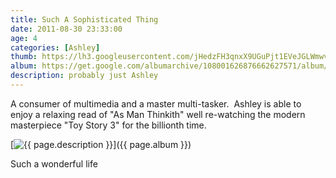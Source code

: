 ```yaml
---
title: Such A Sophisticated Thing
date: 2011-08-30 23:33:00
age: 4
categories: [Ashley]
thumb: https://lh3.googleusercontent.com/jHedzFH3qnxX9UGuPjt1EVeJGLWmwvvgHOeRNxgJP4CWNbnrMOJXnUjmY7kXYJhF6g7u0vqExRIls7A7tQuoobTN1_hbVQpEqMmotWytJek=w294-h220
album: https://get.google.com/albumarchive/108001626876662627571/album/AF1QipM184gh-gxKSQCRgVriVHEg-42-lYgajSBjQSdA?authKey=CM62y4qSi-Ce7wE
description: probably just Ashley
---
```

A consumer of multimedia and a master multi-tasker.  Ashley is able to enjoy a relaxing read of "As Man Thinkith" well re-watching the modern masterpiece "Toy Story 3" for the billionth time.

[<img src="{{ page.thumb }}" alt="{{ page.description }}" class="wyseguys-album"/>]({{ page.album }})

Such a wonderful life